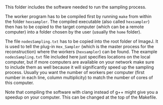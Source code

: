 This folder includes the software needed to run the sampling process.

The worker program has to be compiled first by running `make` from within the folder `hexsampler`. The compiled executable (also called `hexsampler`) then has to be copied to the target computer (which can be a remote computer) into a folder chosen by the user (usually the `home` folder).

The file `nodesSampling.txt` has to be copied into the root folder of ImageJ. It is used to tell the plug-in `Hex_Sampler` (which is the master process for the reconstruction) where the workers (`hexsampler`) can be found. The example `nodesSampling.txt` file included here just specifies locations on the local computer, but if more computers are available on your network make sure to include them as well because it will significantly speed up the sampling process. Usually you want the number of workers per computer (first number in each line, column multiplicity) to match the number of cores of this computer.

Note that compiling the software with clang instead of g++ might give you a speedup on your computer. This can be changed at the top of the Makefile.
